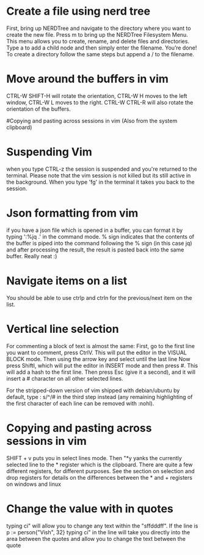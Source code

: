 # Create a file using nerd tree

First, bring up NERDTree and navigate to the directory where you want to create the new file. Press m to bring up the NERDTree Filesystem Menu. This menu allows you to create, rename, and delete files and directories. Type a to add a child node and then simply enter the filename. You’re done! To create a directory follow the same steps but append a / to the filename.

# Move around the buffers in vim

CTRL-W SHIFT-H will rotate the orientation, CTRL-W H moves to the left window, CTRL-W L moves to the right.
CTRL-W CTRL-R will also rotate the orientation of the buffers.

#Copying and pasting across sessions in vim (Also from the system clipboard)

# Suspending Vim

when you type CTRL-z the session is suspended and you're returned to the terminal. Please note that the vim session is not killed but its still active in the background.
When you type 'fg' in the terminal it takes you back to the session.

# Json formatting from vim

if you have a json file which is opened in a buffer, you can format it by typing
':%jq .' in the command mode. % sign indicates that the contents of the buffer is piped into the command following the % sign (in this case jq) and after processing the result, the result is pasted back into the same buffer. Really neat :)

# Navigate items on a list

You should be able to use ctrlp and ctrln for the previous/next item on the list.

# Vertical line selection

For commenting a block of text is almost the same:
First, go to the first line you want to comment, press CtrlV. This will put the editor in the VISUAL BLOCK mode.
Then using the arrow key and select until the last line
Now press ShiftI, which will put the editor in INSERT mode and then press #. This will add a hash to the first line.
Then press Esc (give it a second), and it will insert a # character on all other selected lines.

For the stripped-down version of vim shipped with debian/ubuntu by default, type : s/^/# in the third step instead (any remaining highlighting of the first character of each line can be removed with :nohl).

# Copying and pasting across sessions in vim

SHIFT + v puts you in select lines mode. Then "\*y yanks the currently selected line to the \* register which is the clipboard. There are quite a few different registers, for different purposes.
See the section on selection and drop registers for details on the differences between the \* and + registers on windows and linux

# Change the value with in quotes

typing ci" will allow you to change any text within the "sffdddff".
If the line is p := person{"Vish", 32} typing ci" in the line will take you directly into the area between the quotes and allow you to change the text between the quote
